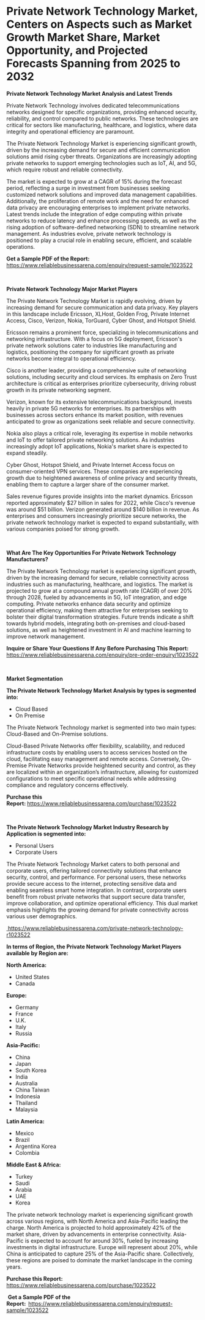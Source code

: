 <p><h1>Private Network Technology Market, Centers on Aspects such as Market Growth Market Share, Market Opportunity, and Projected Forecasts Spanning from 2025 to 2032</h1></p><p><strong>Private Network Technology Market Analysis and Latest Trends</strong></p>
<p><p>Private Network Technology involves dedicated telecommunications networks designed for specific organizations, providing enhanced security, reliability, and control compared to public networks. These technologies are critical for sectors like manufacturing, healthcare, and logistics, where data integrity and operational efficiency are paramount. </p><p>The Private Network Technology Market is experiencing significant growth, driven by the increasing demand for secure and efficient communication solutions amid rising cyber threats. Organizations are increasingly adopting private networks to support emerging technologies such as IoT, AI, and 5G, which require robust and reliable connectivity. </p><p>The market is expected to grow at a CAGR of 15% during the forecast period, reflecting a surge in investment from businesses seeking customized network solutions and improved data management capabilities. Additionally, the proliferation of remote work and the need for enhanced data privacy are encouraging enterprises to implement private networks. Latest trends include the integration of edge computing within private networks to reduce latency and enhance processing speeds, as well as the rising adoption of software-defined networking (SDN) to streamline network management. As industries evolve, private network technology is positioned to play a crucial role in enabling secure, efficient, and scalable operations.</p></p>
<p><strong>Get a Sample PDF of the Report:&nbsp;</strong> <a href="https://www.reliablebusinessarena.com/enquiry/request-sample/1023522?utm_campaign=2524&utm_medium=2&utm_source=Github&utm_content=ia&utm_term=18042025&utm_id=private-network-technology">https://www.reliablebusinessarena.com/enquiry/request-sample/1023522</a></p>
<p>&nbsp;</p>
<p><strong>Private Network Technology Major Market Players</strong></p>
<p><p>The Private Network Technology Market is rapidly evolving, driven by increasing demand for secure communication and data privacy. Key players in this landscape include Ericsson, XLHost, Golden Frog, Private Internet Access, Cisco, Verizon, Nokia, TorGuard, Cyber Ghost, and Hotspot Shield.</p><p>Ericsson remains a prominent force, specializing in telecommunications and networking infrastructure. With a focus on 5G deployment, Ericsson's private network solutions cater to industries like manufacturing and logistics, positioning the company for significant growth as private networks become integral to operational efficiency.</p><p>Cisco is another leader, providing a comprehensive suite of networking solutions, including security and cloud services. Its emphasis on Zero Trust architecture is critical as enterprises prioritize cybersecurity, driving robust growth in its private networking segment.</p><p>Verizon, known for its extensive telecommunications background, invests heavily in private 5G networks for enterprises. Its partnerships with businesses across sectors enhance its market position, with revenues anticipated to grow as organizations seek reliable and secure connectivity.</p><p>Nokia also plays a critical role, leveraging its expertise in mobile networks and IoT to offer tailored private networking solutions. As industries increasingly adopt IoT applications, Nokia's market share is expected to expand steadily.</p><p>Cyber Ghost, Hotspot Shield, and Private Internet Access focus on consumer-oriented VPN services. These companies are experiencing growth due to heightened awareness of online privacy and security threats, enabling them to capture a larger share of the consumer market.</p><p>Sales revenue figures provide insights into the market dynamics. Ericsson reported approximately $27 billion in sales for 2022, while Cisco's revenue was around $51 billion. Verizon generated around $140 billion in revenue. As enterprises and consumers increasingly prioritize secure networks, the private network technology market is expected to expand substantially, with various companies poised for strong growth.</p></p>
<p>&nbsp;</p>
<p><strong>What Are The Key Opportunities For Private Network Technology Manufacturers?</strong></p>
<p><p>The Private Network Technology market is experiencing significant growth, driven by the increasing demand for secure, reliable connectivity across industries such as manufacturing, healthcare, and logistics. The market is projected to grow at a compound annual growth rate (CAGR) of over 20% through 2028, fueled by advancements in 5G, IoT integration, and edge computing. Private networks enhance data security and optimize operational efficiency, making them attractive for enterprises seeking to bolster their digital transformation strategies. Future trends indicate a shift towards hybrid models, integrating both on-premises and cloud-based solutions, as well as heightened investment in AI and machine learning to improve network management.</p></p>
<p><strong>Inquire or Share Your Questions If Any Before Purchasing This Report:</strong> <a href="https://www.reliablebusinessarena.com/enquiry/pre-order-enquiry/1023522?utm_campaign=2524&utm_medium=2&utm_source=Github&utm_content=ia&utm_term=18042025&utm_id=private-network-technology">https://www.reliablebusinessarena.com/enquiry/pre-order-enquiry/1023522</a></p>
<p>&nbsp;</p>
<p><strong>Market Segmentation</strong></p>
<p><strong>The Private Network Technology Market Analysis by types is segmented into:</strong></p>
<p><ul><li>Cloud Based</li><li>On Premise</li></ul></p>
<p><p>The Private Network Technology market is segmented into two main types: Cloud-Based and On-Premise solutions. </p><p>Cloud-Based Private Networks offer flexibility, scalability, and reduced infrastructure costs by enabling users to access services hosted on the cloud, facilitating easy management and remote access. Conversely, On-Premise Private Networks provide heightened security and control, as they are localized within an organization’s infrastructure, allowing for customized configurations to meet specific operational needs while addressing compliance and regulatory concerns effectively.</p></p>
<p><strong>Purchase this Report:&nbsp;</strong><a href="https://www.reliablebusinessarena.com/purchase/1023522?utm_campaign=2524&utm_medium=2&utm_source=Github&utm_content=ia&utm_term=18042025&utm_id=private-network-technology">https://www.reliablebusinessarena.com/purchase/1023522</a></p>
<p>&nbsp;</p>
<p><strong>The Private Network Technology Market Industry Research by Application is segmented into:</strong></p>
<p><ul><li>Personal Users</li><li>Corporate Users</li></ul></p>
<p><p>The Private Network Technology Market caters to both personal and corporate users, offering tailored connectivity solutions that enhance security, control, and performance. For personal users, these networks provide secure access to the internet, protecting sensitive data and enabling seamless smart home integration. In contrast, corporate users benefit from robust private networks that support secure data transfer, improve collaboration, and optimize operational efficiency. This dual market emphasis highlights the growing demand for private connectivity across various user demographics.</p></p>
<p><a href="https://www.reliablebusinessarena.com/private-network-technology-r1023522?utm_campaign=2524&utm_medium=2&utm_source=Github&utm_content=ia&utm_term=18042025&utm_id=private-network-technology">&nbsp;https://www.reliablebusinessarena.com/private-network-technology-r1023522</a></p>
<p><strong>In terms of Region, the Private Network Technology Market Players available by Region are:</strong></p>
<p>
    <p> <strong> North America: </strong>
        <ul>
            <li>United States</li>
            <li>Canada</li>
        </ul>
        </p> 
    <p> <strong> Europe: </strong>
        <ul>
            <li>Germany</li>
            <li>France</li>
            <li>U.K.</li>
            <li>Italy</li>
            <li>Russia</li>
        </ul>
        </p> 
    <p> <strong> Asia-Pacific: </strong>
        <ul>
            <li>China</li>
            <li>Japan</li>
            <li>South Korea</li>
            <li>India</li>
            <li>Australia</li>
            <li>China Taiwan</li>
            <li>Indonesia</li>
            <li>Thailand</li>
            <li>Malaysia</li>
        </ul>
        </p> 
    <p> <strong> Latin America: </strong>
        <ul>
            <li>Mexico</li>
            <li>Brazil</li>
            <li>Argentina Korea</li>
            <li>Colombia</li>
        </ul>
        </p> 
    <p> <strong> Middle East & Africa: </strong>
        <ul>
            <li>Turkey</li>
            <li>Saudi</li>
            <li>Arabia</li>
            <li>UAE</li>
            <li>Korea</li>
        </ul>
    </p>
    </p>
<p><p>The private network technology market is experiencing significant growth across various regions, with North America and Asia-Pacific leading the charge. North America is projected to hold approximately 42% of the market share, driven by advancements in enterprise connectivity. Asia-Pacific is expected to account for around 30%, fueled by increasing investments in digital infrastructure. Europe will represent about 20%, while China is anticipated to capture 25% of the Asia-Pacific share. Collectively, these regions are poised to dominate the market landscape in the coming years.</p></p>
<p><strong>Purchase this Report: </strong><a href="https://www.reliablebusinessarena.com/purchase/1023522?utm_campaign=2524&utm_medium=2&utm_source=Github&utm_content=ia&utm_term=18042025&utm_id=private-network-technology">https://www.reliablebusinessarena.com/purchase/1023522</a></p>
<p>&nbsp;<strong>Get a Sample PDF of the Report:&nbsp;&nbsp;</strong><a href="https://www.reliablebusinessarena.com/enquiry/request-sample/1023522?utm_campaign=2524&utm_medium=2&utm_source=Github&utm_content=ia&utm_term=18042025&utm_id=private-network-technology">https://www.reliablebusinessarena.com/enquiry/request-sample/1023522</a></p>
<p><strong></strong></p>
<p><p></p><p></p><p></p></p>